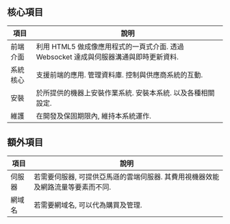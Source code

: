 
## 核心項目

|項目|說明|
|---|---|
|前端介面|利用 HTML5 做成像應用程式的一頁式介面. 透過 Websocket 達成與伺服器溝通與即時更新資料.|
|系統核心|支援前端的應用. 管理資料庫. 控制與供應商系統的互動.|
|安裝|於所提供的機器上安裝作業系統. 安裝本系統. 以及各種相關設定.|
|維護|在開發及保固期限內, 維持本系統運作.|

## 額外項目

|項目|說明|
|---|---|
|伺服器|若需要伺服器, 可提供亞馬遜的雲端伺服器. 其費用視機器效能及網路流量等要素而不同.|
|網域名|若需要網域名, 可以代為購買及管理.|

